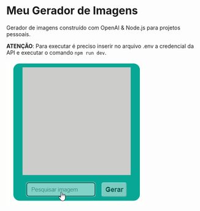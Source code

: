 # Meu Gerador de Imagens
Gerador de imagens construído com  OpenAI &amp; Node.js para projetos pessoais.

__ATENÇÃO__: Para executar é preciso inserir no arquivo .env a credencial da API e executar o comando ```npm run dev```.

<img src="https://github.com/mssdesign/meuGeradorDeImagens/blob/main/images/AImagem_test.gif?raw=true" target='_blank'>
